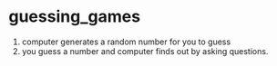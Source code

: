 # guessing_games
1. computer generates a random number for you to guess
2. you guess a number and computer finds out by asking questions.
